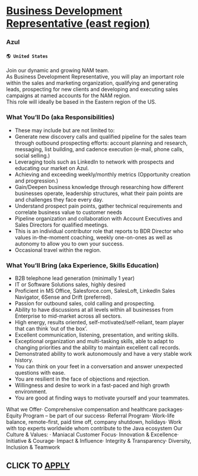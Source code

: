 # [Business Development Representative (east region)](https://www.remotewlb.com/apply/business-development-representative-east-region)  
### Azul  
#### `🌎 United States`  
Join our dynamic and growing NAM team.  
As Business Development Representative, you will play an important role within the sales and marketing organization, qualifying and generating leads, prospecting for new clients and developing and executing sales campaigns at named accounts for the NAM region.  
This role will ideally be based in the Eastern region of the US.  

### What You’ll Do (aka Responsibilities)

  * These may include but are not limited to:
  * Generate new discovery calls and qualified pipeline for the sales team through outbound prospecting efforts: account planning and research, messaging, list building, and cadence execution (e-mail, phone calls, social selling.) 
  * Leveraging tools such as LinkedIn to network with prospects and educating our market on Azul. 
  * Achieving and exceeding weekly/monthly metrics (Opportunity creation and progression.) 
  * Gain/Deepen business knowledge through researching how different businesses operate, leadership structures, what their pain points are and challenges they face every day. 
  * Understand prospect pain points, gather technical requirements and correlate business value to customer needs 
  * Pipeline organization and collaboration with Account Executives and Sales Directors for qualified meetings. 
  * This is an individual contributor role that reports to BDR Director who values in-the-moment coaching, weekly one-on-ones as well as autonomy to allow you to own your success. 
  * Occasional travel within the region. 

### What You’ll Bring (aka Experience, Skills Education)

  * B2B telephone lead generation (minimally 1 year) 
  * IT or Software Solutions sales, highly desired 
  * Proficient in MS Office, Salesforce.com, SalesLoft, LinkedIn Sales Navigator, 6Sense and Drift (preferred). 
  * Passion for outbound sales, cold calling and prospecting. 
  * Ability to have discussions at all levels within all businesses from Enterprise to mid-market across all sectors. 
  * High energy, results oriented, self-motivated/self-reliant, team player that can think ‘out of the box’. 
  * Excellent communication, listening, presentation, and writing skills. 
  * Exceptional organization and multi-tasking skills, able to adapt to changing priorities and the ability to maintain excellent call records. 
  * Demonstrated ability to work autonomously and have a very stable work history. 
  * You can think on your feet in a conversation and answer unexpected questions with ease. 
  * You are resilient in the face of objections and rejection. 
  * Willingness and desire to work in a fast-paced and high growth environment. 
  * You are good at finding ways to motivate yourself and your teammates.

What we Offer· Comprehensive compensation and healthcare packages· Equity Program – be part of our success· Referral Program· Work-life balance, remote-first, paid time off, company shutdown, holidays· Work with top experts worldwide whom contribute to the Java ecosystem Our Culture & Values: · Maniacal Customer Focus· Innovation & Excellence· Initiative & Courage· Impact & Influence· Integrity & Transparency· Diversity, Inclusion & Teamwork  
## CLICK TO [APPLY](https://www.remotewlb.com/apply/business-development-representative-east-region)

